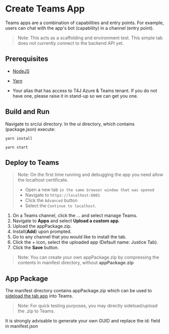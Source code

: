 # Create Teams App

Teams apps are a combination of capabilities and entry points. For example, users can chat with the app's bot
(capability) in a channel (entry point).

> Note: This acts as a scaffolding and environment test. This simple tab does not currently connect to the backend API
> yet.

## Prerequisites

- [NodeJS](https://nodejs.org/en/)

- [Yarn](https://classic.yarnpkg.com/en/docs/install/)

- Your alias that has access to T4J Azure & Teams tenant. If you do not have one, please raise it in stand-up so we can
  get you one.

## Build and Run

Navigate to src/ui directory. In the ui directory, which contains (package.json) execute:

`yarn install`

`yarn start`

## Deploy to Teams

> Note: On the first time running and debugging the app you need allow the localhost certificate.
>
> - Open a new tab `in the same browser window that was opened`
> - Navigate to `https://localhost:6001`
> - Click the `Advanced` button
> - Select the `Continue to localhost`.

1. On a Teams channel, click the ... and select manage Teams.
1. Navigate to **Apps** and select **Upload a custom app**.
1. Upload the appPackage.zip.
1. Install(**Add**) upon prompted.
1. Go to any channel that you would like to install the tab.
1. Click the + icon, select the uploaded app (Default name: Justice Tab).
1. Click the **Save** button.

> Note: You can create your own appPackage.zip by compressing the contents in manifest directory, without
> **appPackage.zip**

## App Package

The manifest directory contains appPackage.zip which can be used to [sideload the tab
app](https://docs.microsoft.com/en-us/microsoftteams/platform/concepts/deploy-and-publish/apps-upload) into Teams.

> Note: For quick testing purposes, you may directly sideload/upload the .zip to Teams.

It is strongly advisable to generate your own GUID and replace the id: field in manifest.json
